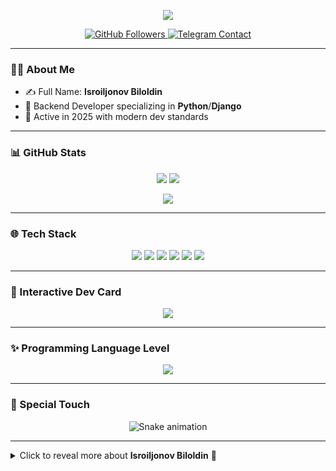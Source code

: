 <p align="center">
  <img src="https://readme-typing-svg.herokuapp.com/?lines=Isroiljonov+Biloldin;Backend+Developer;Specialized+in+Python+Django&center=true&width=500&height=45">
</p>

<p align="center">
  <a href="https://github.com/Isroiljonov5">
    <img src="https://img.shields.io/github/followers/Isroiljonov5?label=Followers&style=social" alt="GitHub Followers">
  </a>
  <a href="https://t.me/Isroiljonov_05">
    <img src="https://img.shields.io/badge/Telegram-Contact-blue?logo=telegram" alt="Telegram Contact">
  </a>
</p>

---

### 🧑‍💻 About Me

- ✍️ Full Name: **Isroiljonov Biloldin**
- 🔧 Backend Developer specializing in **Python**/**Django**
- 📅 Active in 2025 with modern dev standards

---

### 📊 GitHub Stats

<p align="center">
  <img src="https://github-readme-stats.vercel.app/api?username=Isroiljonov5&show_icons=true&hide_border=true&bg_color=00000000&theme=tokyonight" />
  <img src="https://github-readme-stats.vercel.app/api/top-langs/?username=Isroiljonov5&layout=compact&hide_border=true&bg_color=00000000&theme=tokyonight" />
</p>

<p align="center">
  <img src="https://github-profile-trophy.vercel.app/?username=Isroiljonov5&theme=onestar&no-frame=true&row=1&column=6" />
</p>

---

### 🌐 Tech Stack

<p align="center">
  <a href="#"><img src="https://img.shields.io/badge/Python-3776AB?style=for-the-badge&logo=python&logoColor=white"></a>
  <a href="#"><img src="https://img.shields.io/badge/Django-092E20?style=for-the-badge&logo=django&logoColor=white"></a>
  <a href="#"><img src="https://img.shields.io/badge/PostgreSQL-316192?style=for-the-badge&logo=postgresql&logoColor=white"></a>
  <a href="#"><img src="https://img.shields.io/badge/JavaScript-F7DF1E?style=for-the-badge&logo=javascript&logoColor=black"></a>
  <a href="#"><img src="https://img.shields.io/badge/HTML5-E34F26?style=for-the-badge&logo=html5&logoColor=white"></a>
  <a href="#"><img src="https://img.shields.io/badge/CSS3-1572B6?style=for-the-badge&logo=css3&logoColor=white"></a>
</p>

---

### 🌊 Interactive Dev Card

<p align="center">
  <img src="https://github-readme-activity-graph.vercel.app/graph?username=Isroiljonov5&bg_color=0d1117&color=58a6ff&line=58a6ff&point=58a6ff&area=true&hide_border=true"/>
</p>

---

### ✨ Programming Language Level

<p align="center">
  <img src="https://github-readme-stats.vercel.app/api?username=Isroiljonov5&hide=stars&show_icons=true&hide_border=true&theme=tokyonight&custom_title=GitHub+Grade:+A+in+Backend+Dev"/>
</p>

---

### 🎨 Special Touch

<p align="center">
  <img src="https://raw.githubusercontent.com/platane/platane/output/snake/snake.svg" alt="Snake animation" />
</p>

---

<details>
  <summary>Click to reveal more about <strong>Isroiljonov Biloldin</strong> 🧐</summary>
  <br>
  <p align="center">
    <img src="https://readme-typing-svg.herokuapp.com/?lines=Thank+You+for+visiting+my+profile!;Happy+Coding+Everyone!&center=true&width=500&height=45">
  </p>
</details>
